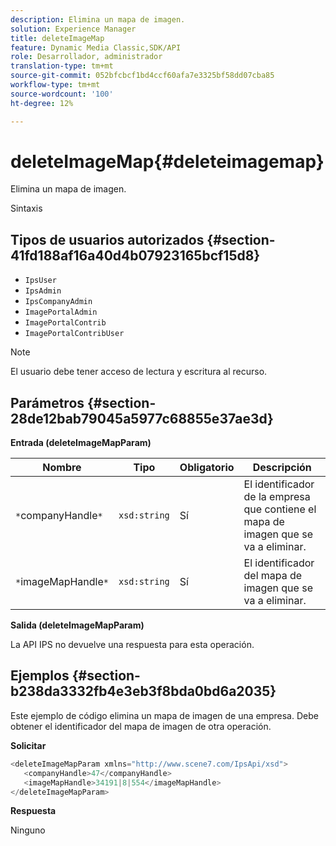 ```yaml
---
description: Elimina un mapa de imagen.
solution: Experience Manager
title: deleteImageMap
feature: Dynamic Media Classic,SDK/API
role: Desarrollador, administrador
translation-type: tm+mt
source-git-commit: 052bfcbcf1bd4ccf60afa7e3325bf58dd07cba85
workflow-type: tm+mt
source-wordcount: '100'
ht-degree: 12%

---
```



# deleteImageMap{#deleteimagemap}

Elimina un mapa de imagen.

Sintaxis

## Tipos de usuarios autorizados {#section-41fd188af16a40d4b07923165bcf15d8}

* `IpsUser`
* `IpsAdmin`
* `IpsCompanyAdmin`
* `ImagePortalAdmin`
* `ImagePortalContrib`
* `ImagePortalContribUser`

>[!NOTE]
>
>El usuario debe tener acceso de lectura y escritura al recurso.

## Parámetros {#section-28de12bab79045a5977c68855e37ae3d}

**Entrada (deleteImageMapParam)**

| Nombre | Tipo | Obligatorio | Descripción |
|---|---|---|---|
| `*`companyHandle`*` | `xsd:string` | Sí | El identificador de la empresa que contiene el mapa de imagen que se va a eliminar. |
| `*`imageMapHandle`*` | `xsd:string` | Sí | El identificador del mapa de imagen que se va a eliminar. |

**Salida (deleteImageMapParam)**

La API IPS no devuelve una respuesta para esta operación.

## Ejemplos {#section-b238da3332fb4e3eb3f8bda0bd6a2035}

Este ejemplo de código elimina un mapa de imagen de una empresa. Debe obtener el identificador del mapa de imagen de otra operación.

**Solicitar**

```java
<deleteImageMapParam xmlns="http://www.scene7.com/IpsApi/xsd">
   <companyHandle>47</companyHandle>
   <imageMapHandle>34191|8|554</imageMapHandle>
</deleteImageMapParam>
```

**Respuesta**

Ninguno
